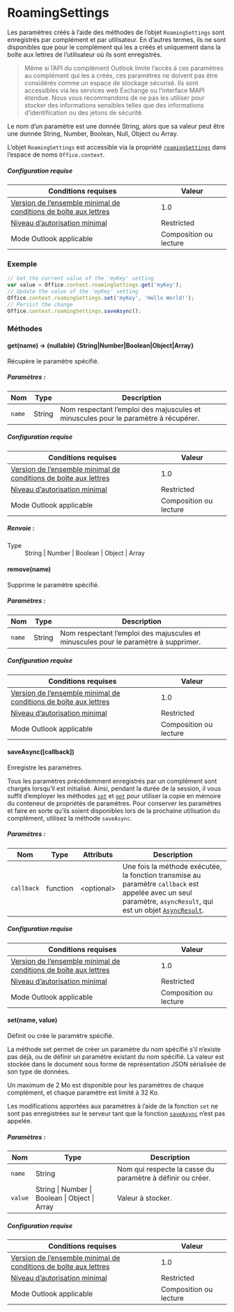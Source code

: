 

# <a name="roamingsettings"></a>RoamingSettings

Les paramètres créés à l’aide des méthodes de l’objet `RoamingSettings` sont enregistrés par complément et par utilisateur. En d’autres termes, ils ne sont disponibles que pour le complément qui les a créés et uniquement dans la boîte aux lettres de l’utilisateur où ils sont enregistrés.

> Même si l’API du complément Outlook limite l’accès à ces paramètres au complément qui les a créés, ces paramètres ne doivent pas être considérés comme un espace de stockage sécurisé. Ils sont accessibles via les services web Exchange ou l’interface MAPI étendue. Nous vous recommandons de ne pas les utiliser pour stocker des informations sensibles telles que des informations d’identification ou des jetons de sécurité.

Le nom d’un paramètre est une donnée String, alors que sa valeur peut être une donnée String, Number, Boolean, Null, Object ou Array.

L’objet `RoamingSettings` est accessible via la propriété [`roamingSettings`](Office.context.md#roamingsettings-roamingsettings) dans l’espace de noms `Office.context`.

##### <a name="requirements"></a>Configuration requise

|Conditions requises| Valeur|
|---|---|
|[Version de l’ensemble minimal de conditions de boîte aux lettres](../tutorial-api-requirement-sets.md)| 1.0|
|[Niveau d’autorisation minimal](../../../docs/outlook/understanding-outlook-add-in-permissions.md)| Restricted|
|Mode Outlook applicable| Composition ou lecture|

### <a name="example"></a>Exemple

```JavaScript
// Get the current value of the 'myKey' setting
var value = Office.context.roamingSettings.get('myKey');
// Update the value of the 'myKey' setting
Office.context.roamingSettings.set('myKey', 'Hello World!');
// Persist the change
Office.context.roamingSettings.saveAsync();
```

### <a name="methods"></a>Méthodes

####  <a name="get(name)-→-(nullable)-{string|number|boolean|object|array}"></a>get(name) → (nullable) {String|Number|Boolean|Object|Array}

Récupère le paramètre spécifié.

##### <a name="parameters:"></a>Paramètres :

|Nom| Type| Description|
|---|---|---|
|`name`| String|Nom respectant l’emploi des majuscules et minuscules pour le paramètre à récupérer.|

##### <a name="requirements"></a>Configuration requise

|Conditions requises| Valeur|
|---|---|
|[Version de l’ensemble minimal de conditions de boîte aux lettres](../tutorial-api-requirement-sets.md)| 1.0|
|[Niveau d’autorisation minimal](../../../docs/outlook/understanding-outlook-add-in-permissions.md)| Restricted|
|Mode Outlook applicable| Composition ou lecture|

##### <a name="returns:"></a>Renvoie :

<dl class="param-type">

<dt>Type</dt>

<dd>String | Number | Boolean | Object | Array</dd>

</dl>

####  <a name="remove(name)"></a>remove(name)

Supprime le paramètre spécifié.

##### <a name="parameters:"></a>Paramètres :

|Nom| Type| Description|
|---|---|---|
|`name`| String|Nom respectant l’emploi des majuscules et minuscules pour le paramètre à supprimer.|

##### <a name="requirements"></a>Configuration requise

|Conditions requises| Valeur|
|---|---|
|[Version de l’ensemble minimal de conditions de boîte aux lettres](../tutorial-api-requirement-sets.md)| 1.0|
|[Niveau d’autorisation minimal](../../../docs/outlook/understanding-outlook-add-in-permissions.md)| Restricted|
|Mode Outlook applicable| Composition ou lecture|
####  <a name="saveasync([callback])"></a>saveAsync([callback])

Enregistre les paramètres.

Tous les paramètres précédemment enregistrés par un complément sont chargés lorsqu’il est initialisé. Ainsi, pendant la durée de la session, il vous suffit d’employer les méthodes [`set`](RoamingSettings.md#set) et [`get`](RoamingSettings.md#get) pour utiliser la copie en mémoire du conteneur de propriétés de paramètres. Pour conserver les paramètres et faire en sorte qu’ils soient disponibles lors de la prochaine utilisation du complément, utilisez la méthode `saveAsync`.

##### <a name="parameters:"></a>Paramètres :

|Nom| Type| Attributs| Description|
|---|---|---|---|
|`callback`| function| &lt;optional&gt;|Une fois la méthode exécutée, la fonction transmise au paramètre `callback` est appelée avec un seul paramètre, `asyncResult`, qui est un objet [`AsyncResult`](simple-types.md#asyncresult). |

##### <a name="requirements"></a>Configuration requise

|Conditions requises| Valeur|
|---|---|
|[Version de l’ensemble minimal de conditions de boîte aux lettres](../tutorial-api-requirement-sets.md)| 1.0|
|[Niveau d’autorisation minimal](../../../docs/outlook/understanding-outlook-add-in-permissions.md)| Restricted|
|Mode Outlook applicable| Composition ou lecture|
####  <a name="set(name,-value)"></a>set(name, value)

Définit ou crée le paramètre spécifié.

La méthode set permet de créer un paramètre du nom spécifié s’il n’existe pas déjà, ou de définir un paramètre existant du nom spécifié. La valeur est stockée dans le document sous forme de représentation JSON sérialisée de son type de données.

Un maximum de 2 Mo est disponible pour les paramètres de chaque complément, et chaque paramètre est limité à 32 Ko.

Les modifications apportées aux paramètres à l’aide de la fonction `set` ne sont pas enregistrées sur le serveur tant que la fonction [`saveAsync`](RoamingSettings.md#saveasynccallback) n’est pas appelée.

##### <a name="parameters:"></a>Paramètres :

|Nom| Type| Description|
|---|---|---|
|`name`| String|Nom qui respecte la casse du paramètre à définir ou créer.|
|`value`| String &#124; Number &#124; Boolean &#124; Object &#124; Array|Valeur à stocker.|

##### <a name="requirements"></a>Configuration requise

|Conditions requises| Valeur|
|---|---|
|[Version de l’ensemble minimal de conditions de boîte aux lettres](../tutorial-api-requirement-sets.md)| 1.0|
|[Niveau d’autorisation minimal](../../../docs/outlook/understanding-outlook-add-in-permissions.md)| Restricted|
|Mode Outlook applicable| Composition ou lecture|